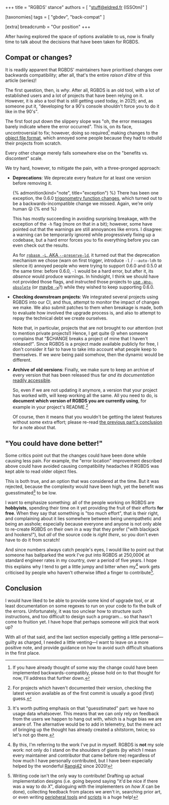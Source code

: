 +++
title = "RGBDS' stance"
authors = [ "stuff@eldred.fr (ISSOtm)" ]

[taxonomies]
tags = [ "gbdev", "back-compat" ]

[extra]
breadcrumb = "Our position"
+++

After having explored the space of options available to us, now is finally time to talk about the decisions that have been taken for RGBDS.

<!-- more -->

## Compat or changes?

It is readily apparent that RGBDS' maintainers have prioritised changes over backwards compatibility; after all, that's the entire _raison d'être_ of this article (series)!

The first question, then, is _why_.
After all, RGBDS is an old tool, with a lot of established users and a lot of projects that have been relying on it.
However, it is also a tool that is still getting used today, in 2025; and, as someone put it, <q>developing for a 90\'s console shouldn't force you to do it like in the 90\'s</q>.

The first foot put down the slippery slope was "oh, the error messages barely indicate where the error occurred".
This is, on its face, uncontroversial to fix; however, doing so required[^required] making changes to the [object file format], which annoyed some people because they had to rebuild their projects from scratch.

Every other change merely falls somewhere else on the "benefits vs. discontent" scale.

We try hard, however, to mitigate the pain, with a three-pronged approach:

- **Deprecations**: We deprecate every feature for at least one version before removing it.

  {% admonition(kind="note", title="exception") %}
  There has been one exception, the 0.6.0 [trigonometry function changes], which turned out to be a backwards-incompatible change we missed.
  Again, we're only human 😛
  {% end %}

  This has mostly succeeding in avoiding surprising breakage, with the exception of the `-h` flag (more on that in a bit); however, some have pointed out that the warnings are still annoyances like errors.
  I disagree: a warning can be temporarily ignored while progressively fixing up a codebase, but a hard error forces you to fix everything before you can even check out the results.

  As for [`rgbasm -L`, AKA `--preserve-ld`], it turned out that the deprecation mechanism we chose (warn on first trigger, introduce `-l` / `--auto-ldh` to silence it) annoyed people who were trying to support 0.6.0 and 0.5.0 at the same time: before 0.6.0, `-l` would be a hard error, but after it, its _absence_ would produce warnings.
  In hindsight, I think we should have not provided those flags, and instructed those projects to [use `-Wno-obsolete`] (or [maybe `-w`]?) while they wished to keep supporting 0.6.0.

- **Checking downstream projects**: We integrated several projects using RGBDS into our CI, and thus, attempt to monitor the impact of changes we make.
  We also submit patches to them when breakage is made, both to evaluate how involved the upgrade process is, and also to attempt to repay the technical debt we create ourselves.

  Note that, in particular, projects that are not brought to our attention (not to mention private projects!)
  Hence, I get quite 😒 when someone complains that <q>$CHANGE breaks a project of mine that I haven't released!</q>.
  Since RGBDS is a project made available publicly for free, I don't consider it fair to have to take into account what people keep to themselves.
  If we _were_ being paid somehow, then the dynamic would be different.

- **Archive of old versions**: Finally, we make sure to keep an archive of every version that has been released thus far _and its documentation_ [readily accessible](https://rgbds.gbdev.io/docs).

  So, even if we are not updating it anymore, a version that your project has worked with, will keep working all the same.
  All you need to do, is **document which version of RGBDS you are currently using**, for example in your project's README.[^guesstimate]

  Of course, then it means that you wouldn't be getting the latest features without some extra effort; please re-read [the previous part's conclusion](@/blog/backcompat/part3.md#conclusion) for a note about that.

[^required]: If you have already thought of some way the change could have been implemented backwards-compatibly, please hold on to that thought for now, I'll address that further down.

[^guesstimate]: For projects which haven't documented their version, checking the latest version available as of the first commit is usually a good (first) guess.

[trigonometry function changes]: https://github.com/gbdev/rgbds/pull/1060
[`rgbasm -L`, AKA `--preserve-ld`]: https://rgbds.gbdev.io/docs/v0.6.0/rgbasm.1#L
[use `-Wno-obsolete`]: https://rgbds.gbdev.io/docs/v0.6.0/rgbasm.1#Wno-obsolete
[maybe `-w`]: https://rgbds.gbdev.io/docs/v0.6.0/rgbasm.1#w

## "You could have done better!"

Some critics point out that the changes could have been done while causing less pain.
For example, the "error location" improvement described above could have avoided causing compatibility headaches if RGBDS was kept able to read older object files.

This is both true, and an option that was considered at the time.
But it was rejected, because the complexity would have been high, yet the benefit was guesstimated[^telemetry] to be low.

I want to emphasize something: all of the people working on RGBDS are **hobbyists**, spending their time on it yet providing the fruit of their efforts **for free**.
When they say that something is "too much effort", that is their right, and complaining about it lies somewhere between being unempathetic and being an asshole; especially because everyone and anyone is not only able to re-create RGBDS on their own in a way that they prefer ("with blackjack and hookers!"), but _all_ of the source code is _right there_, so you don't even have to do it from scratch!

And since numbers always catch people's eyes, I would like to point out that someone has ballparked the work I've put into RGBDS at 250,000€ at standard engineer rates in my country, over a period of five years.
I hope this explains why I tend to get a little jumpy and bitter when my[^our] work gets criticised by people who haven't otherwise lifted a finger to contribute[^contrib].

[^telemetry]: It's worth putting emphasis on that "guesstimated" part: we have no usage data whatsoever. This means that we can only rely on feedback from the users we happen to hang out with, which is a huge bias we are aware of. The alternative would be to add in telemetry, but the mere act of bringing up the thought has already created a shitstorm, twice; so let's not go there.

[^our]: By this, I'm referring to the work I've put in myself. RGBDS is **not** my sole work: not only do I stand on the shoulders of giants (by which I mean every maintainer and contributor that came before me) regardless of how much I have personally contributed, but I have been especially helped by the wonderful [Rangi42] since 2020!

[^contrib]: Writing code isn't the only way to contribute! Drafting up actual implementation designs (i.e. going beyond saying "it'd be nice if there was a way to do <var>X</var>", dialoguing with the implementers on _how_ <var>X</var> can be done), collecting feedback from places we aren't in, searching prior art, or even writing [peripheral tools][rgbenv] and [scripts][contrib] is a huge help!

[Rangi42]: https://github.com/Rangi42
[rgbenv]: https://github.com/gbdev/rgbenv#readme
[contrib]: https://github.com/gbdev/rgbds/tree/master/contrib

## Conclusion

I would have liked to be able to provide some kind of upgrade tool, or at least documentation on some regexes to run on your code to fix the bulk of the errors.
Unfortunately, it was too unclear how to structure such instructions, and too difficult to design such a program... so that hasn't come to fruition yet.
I have hope that perhaps someone will pick that work up?

With all of that said, and the last section especially getting a little personal&mdash;guilty as charged, I needed a little venting&mdash;I want to leave on a more positive note, and provide guidance on how to avoid such difficult situations in the first place.

[object file format]: https://rgbds.gbdev.io/docs/rgbds.5
